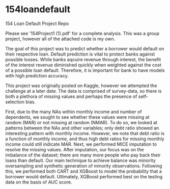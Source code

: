 # 154loandefault
154 Loan Default Project Repo 

Please see '154Project1 (1).pdf' for a complete analysis. This was a group project, however all of the attached code is my own. 

The goal of this project was to predict whether a borrower would default on their respective loan. Default prediction is vital to protect banks against possible losses. While banks aqcuire revenue through interest, the benefit of the interest revenue diminished quickly when weighted against the cost of a possible loan default. Therefore, it is important for bank to have models with high prediction accuracy. 

This project was originally posted on Kaggle, however we attempted the challenge at a later date. The data is comprised of survey-data, so there is both a plethora of missing values and perhaps the presence of self-selection bias. 

First, due to the many NAs within monthly income and number of dependents, we sought to see whether these values were missing at random (MAR) or not missing at random (NMAR). To do so, we looked at patterns between the NAs and other variables; only debt ratio showed an interesting pattern with monthly income. However, we note that debt ratio is a function of monthly income, and thus high debt ratios for missing monthly income could still indicate MAR. Next, we performed MICE imputation to resolve the missing values. After imputation, our focus was on the imbalance of the dataset; there are many more people who pay back their loans than default. Our main technique to achieve balance was minority oversampling and synthetic generation of minority observations. Following this, we performed both CART and XGBoost to model the probability that a borrower would default. Ultimately, XGBoost performed best on the testing data on the basis of AUC score. 
